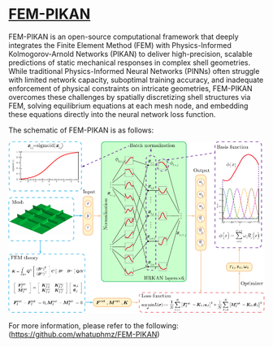 # [FEM-PIKAN](https://github.com/whatuphmz/FEM-PIKAN)
FEM-PIKAN is an open-source computational framework that deeply integrates the Finite Element Method (FEM) with Physics-Informed Kolmogorov-Arnold Networks (PIKAN) to deliver high-precision, scalable predictions of static mechanical responses in complex shell geometries.
While traditional Physics-Informed Neural Networks (PINNs) often struggle with limited network capacity, suboptimal training accuracy, and inadequate enforcement of physical constraints on intricate geometries, FEM-PIKAN overcomes these challenges by spatially discretizing shell structures via FEM, solving equilibrium equations at each mesh node, and embedding these equations directly into the neural network loss function.

The schematic of FEM-PIKAN is as follows:

<p align="center">
<img src="FEM_PIKAN_github/images/Schematic of FEM-PIKAN.pdf" width="600">
</p>

For more information, please refer to the following: (https://github.com/whatuphmz/FEM-PIKAN)
